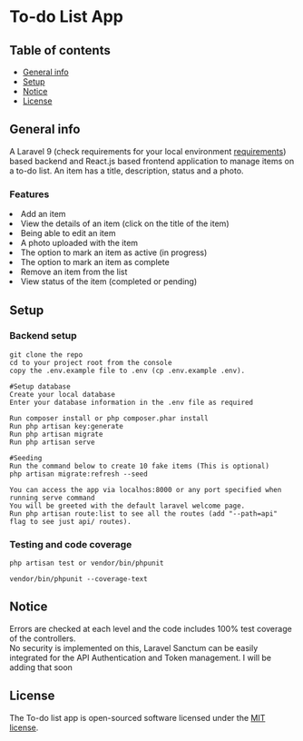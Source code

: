 # To-do List App
## Table of contents
* [General info](#general-info)
* [Setup](#setup)
* [Notice](#notice)
* [License](#license)

## General info 
A Laravel 9 (check requirements for your local environment <a href='https://laravel.com/docs/9.x/releases'>requirements</a>) based backend and React.js based frontend application to manage items on a to-do list. An item has a title, description, status and a photo.

### Features
<li>Add an item</li>
<li>View the details of an item (click on the title of the item)</li>
<li>Being able to edit an item</li>
<li>A photo uploaded with the item</li>
<li>The option to mark an item as active (in progress)</li>
<li>The option to mark an item as complete</li>
<li>Remove an item from the list</li>
<li>View status of the item (completed or pending)</li>

## Setup

### Backend setup
```
git clone the repo
cd to your project root from the console
copy the .env.example file to .env (cp .env.example .env).

#Setup database 
Create your local database
Enter your database information in the .env file as required

Run composer install or php composer.phar install
Run php artisan key:generate
Run php artisan migrate
Run php artisan serve

#Seeding 
Run the command below to create 10 fake items (This is optional) 
php artisan migrate:refresh --seed

```

```
You can access the app via localhos:8000 or any port specified when running serve command
You will be greeted with the default laravel welcome page.
Run php artisan route:list to see all the routes (add "--path=api" flag to see just api/ routes). 
```
### Testing and code coverage
```
php artisan test or vendor/bin/phpunit
```

```
vendor/bin/phpunit --coverage-text
```
## Notice
Errors are checked at each level and the code includes 100% test coverage of the controllers.<br/>
No security is implemented on this,  Laravel Sanctum can be easily integrated for the API Authentication and Token management.
I will be adding that soon

## License

The To-do list app is open-sourced software licensed under the [MIT license](https://opensource.org/licenses/MIT).
